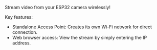 Stream video from your ESP32 camera wirelessly!

Key features:

- Standalone Access Point: Creates its own Wi-Fi network for direct connection.
- Web browser access: View the stream by simply entering the IP address.
